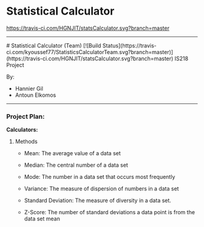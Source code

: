 # Statistical Calculator
https://travis-ci.com/HGNJIT/statsCalculator.svg?branch=master
<hr>
# Statistical Calculator (Team) [![Build Status](https://travis-ci.com/kyoussef77/StatisticsCalculatorTeam.svg?branch=master)](https://travis-ci.com/HGNJIT/statsCalculator.svg?branch=master)
IS218 Project

By:
<ul>
<li>Hannier Gil</li>
<li>Antoun Elkomos</li>
</ul>
<hr>

<h3>Project Plan:</h3>
<b>Calculators:</b>
<ol>
    <li>Methods</li>
        <ul>
            <li>Mean: The average value of a data set</li>
        </ul>
        <ul>
            <li>Median: The central number of a data set</li>
        </ul>
        <ul>
            <li>Mode: The number in a data set that occurs most frequently</li>
        </ul>
        <ul>
            <li>Variance: The measure of dispersion of numbers in a data set</li>
        </ul>
        <ul>
            <li>Standard Deviation: The measure of diversity in a data set.</li>
        </ul>
        <ul>
            <li>Z-Score: The number of standard deviations a data point is from the data set mean</li>
        </ul>
</ol>